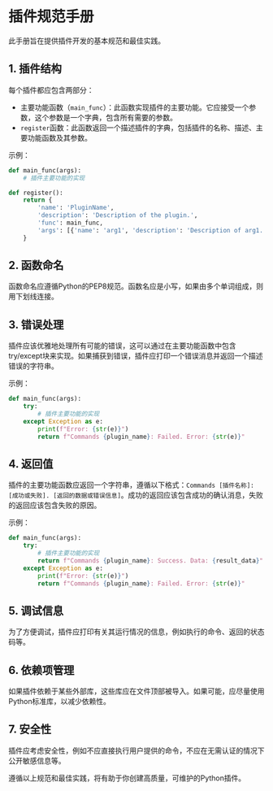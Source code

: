 # 插件规范手册

此手册旨在提供插件开发的基本规范和最佳实践。

## 1. 插件结构

每个插件都应包含两部分：

- 主要功能函数（`main_func`）：此函数实现插件的主要功能。它应接受一个参数，这个参数是一个字典，包含所有需要的参数。
- `register`函数：此函数返回一个描述插件的字典，包括插件的名称、描述、主要功能函数及其参数。

示例：

```python
def main_func(args):
    # 插件主要功能的实现

def register():
    return {
        'name': 'PluginName',
        'description': 'Description of the plugin.',
        'func': main_func,
        'args': [{'name': 'arg1', 'description': 'Description of arg1.'}]
    }
```

## 2. 函数命名

函数命名应遵循Python的PEP8规范。函数名应是小写，如果由多个单词组成，则用下划线连接。

## 3. 错误处理

插件应该优雅地处理所有可能的错误，这可以通过在主要功能函数中包含try/except块来实现。如果捕获到错误，插件应打印一个错误消息并返回一个描述错误的字符串。

示例：

```python
def main_func(args):
    try:
        # 插件主要功能的实现
    except Exception as e:
        print(f"Error: {str(e)}")
        return f"Commands {plugin_name}: Failed. Error: {str(e)}"
```

## 4. 返回值

插件的主要功能函数应返回一个字符串，遵循以下格式：`Commands [插件名称]: [成功或失败]. [返回的数据或错误信息]`。成功的返回应该包含成功的确认消息，失败的返回应该包含失败的原因。

示例：

```python
def main_func(args):
    try:
        # 插件主要功能的实现
        return f"Commands {plugin_name}: Success. Data: {result_data}"
    except Exception as e:
        print(f"Error: {str(e)}")
        return f"Commands {plugin_name}: Failed. Error: {str(e)}"
```

## 5. 调试信息

为了方便调试，插件应打印有关其运行情况的信息，例如执行的命令、返回的状态码等。

## 6. 依赖项管理

如果插件依赖于某些外部库，这些库应在文件顶部被导入。如果可能，应尽量使用Python标准库，以减少依赖性。

## 7. 安全性

插件应考虑安全性，例如不应直接执行用户提供的命令，不应在无需认证的情况下公开敏感信息等。

遵循以上规范和最佳实践，将有助于你创建高质量，可维护的Python插件。